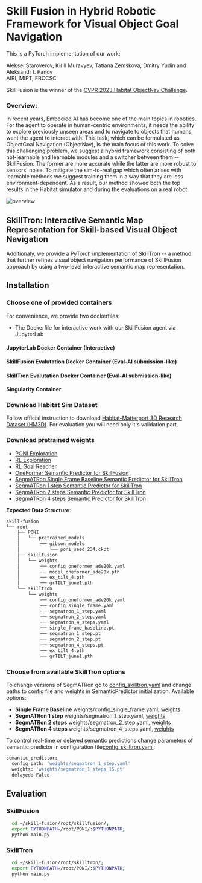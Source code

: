 # Skill Fusion in Hybrid Robotic Framework for Visual Object Goal Navigation 
This is a PyTorch implementation of our work:

Aleksei Staroverov, Kirill Muravyev, Tatiana Zemskova, Dmitry Yudin and Aleksandr I. Panov<br />
AIRI, MIPT, FRCCSC

SkillFusion is the winner of the [CVPR 2023 Habitat ObjectNav Challenge](https://aihabitat.org/challenge/2023/).

### Overview:
In recent years, Embodied AI has become one of the main topics in robotics. For the agent to operate in human-centric environments, it needs the ability to explore previously unseen areas and to navigate to objects that humans want the agent to interact with. This task, which can be formulated as ObjectGoal Navigation (ObjectNav), is the main focus of this work. To solve this challenging problem, we suggest a hybrid framework consisting of both not-learnable and learnable modules and a switcher between them -- SkillFusion. The former are more accurate while the latter are more robust to sensors' noise. To mitigate the sim-to-real gap which often arises with learnable methods we suggest training them in a way that they are less environment-dependent. As a result, our method showed both the top results in the Habitat simulator and during the evaluations on a real robot.

![overview](./docs/objectnav_spec_2023.gif)

## SkillTron: Interactive Semantic Map Representation for Skill-based Visual Object Navigation

Additionaly, we provide a PyTorch implementation of SkillTron -- a method that further refines visual object navigation performance of SkillFusion approach by using a two-level interactive semantic map representation.

## Installation

### Choose one of provided containers
For convenience, we provide two dockerfiles:
- The Dockerfile for interactive work with our SkillFusion agent via JupyterLab

#### JupyterLab Docker Container (Interactive)

#### SkillFusion Evalutation Docker Container (Eval-AI submission-like)

#### SkillTron Evalutation Docker Container (Eval-AI submission-like)

#### Singularity Container

### Download Habitat Sim Dataset

Follow official instruction to download [Habitat-Matterport 3D Research Dataset (HM3D)](https://github.com/facebookresearch/habitat-sim/blob/main/DATASETS.md). For evaluation you will need only it's validation part.

### Download pretrained weights

- [PONI Exploration](https://disk.yandex.ru/d/6v5SQ57ACvNpRg)
- [RL Exploration](https://disk.yandex.ru/d/zIb37VHjhh17tg)
- [RL Goal Reacher](https://disk.yandex.ru/d/Q-w2nZVNDu8mDA)
- [OneFormer Semantic Predictor for SkillFusion](https://disk.yandex.ru/d/BIAb3Jyh5G-_rQ)
- [SegmATRon Single Frame Baseline Semantic Predictor for SkillTron](https://disk.yandex.ru/d/p2GKLZ_Z49IWdA)
- [SegmATRon 1 step Semantic Predictor for SkillTron](https://disk.yandex.ru/d/DwRCff70Ij3ang)
- [SegmATRon 2 steps Semantic Predictor for SkillTron](https://disk.yandex.ru/d/a-LWtayiJf54VA)
- [SegmATRon 4 steps Semantic Predictor for SkillTron](https://disk.yandex.ru/d/goW34Me8jbme9A)

**Expected Data Structure**:
```bash
skill-fusion
└── root
    ├── PONI
    │   └── pretrained_models
    │       └── gibson_models
    │           └── poni_seed_234.ckpt
    ├── skillfusion
    │   └── weights
    │       ├── config_oneformer_ade20k.yaml
    │       ├── model_oneformer_ade20k.pth
    │       ├── ex_tilt_4.pth
    │       └── grTILT_june1.pth
    └── skilltron
        └── weights
            ├── config_oneformer_ade20k.yaml
            ├── config_single_frame.yaml
            ├── segmatron_1_step.yaml
            ├── segmatron_2_step.yaml
            ├── segmatron_4_steps.yaml
            ├── single_frame_baseline.pt
            ├── segmatron_1_step.pt
            ├── segmatron_2_step.pt
            ├── segmatron_4_steps.pt
            ├── ex_tilt_4.pth
            └── grTILT_june1.pth
```


### Choose from available SkillTron options
To change versions of SegmATRon go to [config_skilltron.yaml](root/skilltron/config_skilltron.yaml) and change paths to config file and weights in SemanticPredictor initialization.
Available options:

- **Single Frame Baseline** weights/config_single_frame.yaml, [weights](https://disk.yandex.ru/d/p2GKLZ_Z49IWdA)
- **SegmATRon 1 step** weights/segmatron_1_step.yaml, [weights](https://disk.yandex.ru/d/DwRCff70Ij3ang)
- **SegmATRon 2 steps** weights/segmatron_2_step.yaml, [weights](https://disk.yandex.ru/d/a-LWtayiJf54VA)
- **SegmATRon 4 steps** weights/segmatron_4_steps.yaml, [weights](https://disk.yandex.ru/d/goW34Me8jbme9A)

To control real-time or delayed semantic predictions change parameters of semantic predictor in configuration file[config_skilltron.yaml](root/skilltron/config_skilltron.yaml):

```bash
semantic_predictor:
  config_path: 'weights/segmatron_1_step.yaml'
  weights: 'weights/segmatron_1_steps_15.pt'
  delayed: False
```

## Evaluation

### SkillFusion
```bash
  cd ~/skill-fusion/root/skillfusion/;
  export PYTHONPATH=/root/PONI/:$PYTHONPATH;
  python main.py
```
### SkillTron
```bash
  cd ~/skill-fusion/root/skilltron/;
  export PYTHONPATH=/root/PONI/:$PYTHONPATH;
  python main.py
```